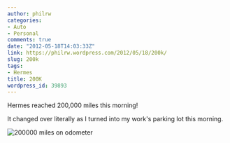 ```yaml
---
author: philrw
categories:
- Auto
- Personal
comments: true
date: "2012-05-18T14:03:33Z"
link: https://philrw.wordpress.com/2012/05/18/200k/
slug: 200k
tags:
- Hermes
title: 200K
wordpress_id: 39893
---
```


Hermes reached 200,000 miles this morning!

It changed over literally as I turned into my work's parking lot this morning.

![200000 miles on odometer](/images/IMG_1251.jpg)

